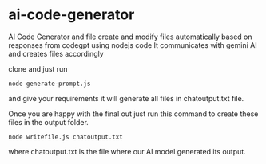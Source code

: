 # ai-code-generator
AI Code Generator and file create and modify files automatically based on responses from codegpt using nodejs code
It communicates with gemini AI and creates files accordingly

clone and just run
``` 
node generate-prompt.js
```

and give your requirements it will generate all files in chatoutput.txt file.

Once you are happy with the final out just run this command to create these files in the output folder.
```
node writefile.js chatoutput.txt
```

where chatoutput.txt is the file where our AI model generated its output.

